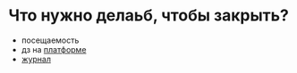 # Что нужно делаьб, чтобы закрыть?
- посещаемость
- дз на [платформе](https://student.vznaniya.com/home/?)
- [журнал](https://docs.google.com/spreadsheets/d/1NzzN3FX3YUB7r3ATcq_hquM6Ul1f03V-ycPLMjQ0P5o/edit?gid=2118152476#gid=2118152476)
  

